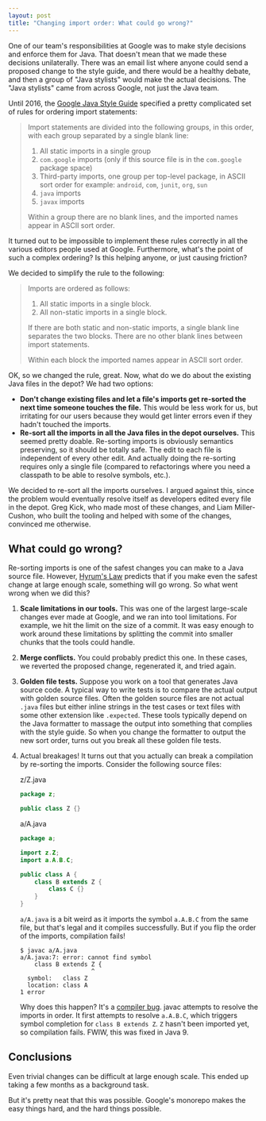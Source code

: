 ```yaml
---
layout: post
title: "Changing import order: What could go wrong?"
---
```


One of our team's responsibilities at Google was to make style decisions and enforce them for Java.
That doesn't mean that we made these decisions unilaterally. There was an email list where anyone
could send a proposed change to the style guide, and there would be a healthy debate, and then a
group of "Java stylists" would make the actual decisions. The "Java stylists" came from across
Google, not just the Java team.

Until 2016, the [Google Java Style Guide](https://google.github.io/styleguide/javaguide.html)
specified a pretty complicated set of rules for ordering import statements:

> Import statements are divided into the following groups, in this order, with each group separated
> by a single blank line:
>
> 1. All static imports in a single group
> 1. `com.google` imports (only if this source file is in the `com.google` package space)
> 1. Third-party imports, one group per top-level package, in ASCII sort order for example:
>    `android`, `com`, `junit`, `org`, `sun`
> 1. `java` imports
> 1. `javax` imports
>
> Within a group there are no blank lines, and the imported names appear in ASCII sort order.

It turned out to be impossible to implement these rules correctly in all the various editors people
used at Google. Furthermore, what's the point of such a complex ordering? Is this helping anyone, or
just causing friction?

We decided to simplify the rule to the following:

> Imports are ordered as follows:
>
> 1. All static imports in a single block.
> 1. All non-static imports in a single block.
>
> If there are both static and non-static imports, a single blank line separates the two blocks.
> There are no other blank lines between import statements.
>
> Within each block the imported names appear in ASCII sort order.

OK, so we changed the rule, great. Now, what do we do about the existing Java files in the depot? We
had two options:

- **Don't change existing files and let a file's imports get re-sorted the next time someone touches
  the file.** This would be less work for us, but irritating for our users because they would get
  linter errors even if they hadn't touched the imports.
- **Re-sort all the imports in all the Java files in the depot ourselves.** This seemed pretty
  doable. Re-sorting imports is obviously semantics preserving, so it should be totally safe. The
  edit to each file is independent of every other edit. And actually doing the re-sorting requires
  only a single file (compared to refactorings where you need a classpath to be able to resolve
  symbols, etc.).

We decided to re-sort all the imports ourselves. I argued against this, since the problem would
eventually resolve itself as developers edited every file in the depot. Greg Kick, who made most of
these changes, and Liam Miller-Cushon, who built the tooling and helped with some of the changes,
convinced me otherwise.

## What could go wrong?

Re-sorting imports is one of the safest changes you can make to a Java source file. However,
[Hyrum's Law](https://hyrumslaw.com) predicts that if you make even the safest change at large
enough scale, something will go wrong. So what went wrong when we did this?

1. **Scale limitations in our tools.** This was one of the largest large-scale changes ever made at
   Google, and we ran into tool limitations. For example, we hit the limit on the size of a commit.
   It was easy enough to work around these limitations by splitting the commit into smaller chunks
   that the tools could handle.

1. **Merge conflicts.** You could probably predict this one. In these cases, we reverted the
   proposed change, regenerated it, and tried again.

1. **Golden file tests.** Suppose you work on a tool that generates Java source code. A typical way
   to write tests is to compare the actual output with golden source files. Often the golden source
   files are not actual `.java` files but either inline strings in the test cases or text files with
   some other extension like `.expected`. These tools typically depend on the Java formatter to
   massage the output into something that complies with the style guide. So when you change the
   formatter to output the new sort order, turns out you break all these golden file tests.

1. Actual breakages! It turns out that you actually can break a compilation by re-sorting the
   imports. Consider the following source files:

   z/Z.java

   ```java
   package z;

   public class Z {}
   ```

   a/A.java

   ```java
   package a;

   import z.Z;
   import a.A.B.C;

   public class A {
       class B extends Z {
           class C {}
       }
   }
   ```

   `a/A.java` is a bit weird as it imports the symbol `a.A.B.C` from the same file, but that's legal
   and it compiles successfully. But if you flip the order of the imports, compilation fails!

   ```shell
   $ javac a/A.java
   a/A.java:7: error: cannot find symbol
       class B extends Z {
                       ^
     symbol:   class Z
     location: class A
   1 error
   ```

   Why does this happen? It's a [compiler bug](https://bugs.openjdk.java.net/browse/JDK-7101822).
   javac attempts to resolve the imports in order. It first attempts to resolve `a.A.B.C`, which
   triggers symbol completion for `class B extends Z`. `Z` hasn't been imported yet, so compilation
   fails. FWIW, this was fixed in Java 9.

## Conclusions

Even trivial changes can be difficult at large enough scale. This ended up taking a few months as a
background task.

But it's pretty neat that this was possible. Google's monorepo makes the easy things hard, and the
hard things possible.
